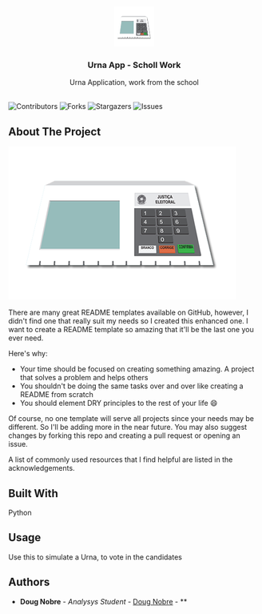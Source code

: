 <br/>
<p align="center">
  <a href="https://github.com/dougsan65/Urna-App">
    <img src="src/img/image.png" alt="Logo" width="80" height="80">
  </a>

  <h3 align="center">Urna App - Scholl Work</h3>

  <p align="center">
    Urna Application, work from the school
    <br/>
    <br/>
  </p>
</p>

![Contributors](https://img.shields.io/github/contributors/dougsan65/Urna-App?color=dark-green) ![Forks](https://img.shields.io/github/forks/dougsan65/Urna-App?style=social) ![Stargazers](https://img.shields.io/github/stars/dougsan65/Urna-App?style=social) ![Issues](https://img.shields.io/github/issues/dougsan65/Urna-App) 

## About The Project

![Screen Shot](src/img/image.png)

There are many great README templates available on GitHub, however, I didn't find one that really suit my needs so I created this enhanced one. I want to create a README template so amazing that it'll be the last one you ever need.

Here's why:

* Your time should be focused on creating something amazing. A project that solves a problem and helps others
* You shouldn't be doing the same tasks over and over like creating a README from scratch
* You should element DRY principles to the rest of your life :smile:

Of course, no one template will serve all projects since your needs may be different. So I'll be adding more in the near future. You may also suggest changes by forking this repo and creating a pull request or opening an issue.

A list of commonly used resources that I find helpful are listed in the acknowledgements.

## Built With

Python

## Usage

Use this to simulate a Urna, to vote in the candidates


## Authors

* **Doug Nobre** - *Analysys Student* - [Doug Nobre](https://github.com/Dougsan65) - **
